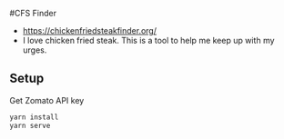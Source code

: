 #CFS Finder
* https://chickenfriedsteakfinder.org/
* I love chicken fried steak. This is a tool to help me keep up with my urges.

## Setup

Get Zomato API key

```bash
yarn install
yarn serve
```

